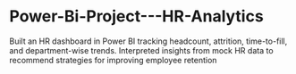 # Power-Bi-Project---HR-Analytics
Built an HR dashboard in Power BI tracking headcount, attrition, time-to-fill, and department-wise trends. Interpreted insights from mock HR data to recommend strategies for improving employee retention
